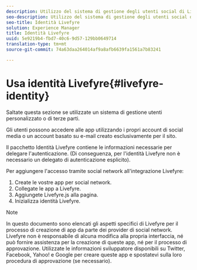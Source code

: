 ```yaml
---
description: Utilizzo del sistema di gestione degli utenti social di Livefyre.
seo-description: Utilizzo del sistema di gestione degli utenti social di Livefyre.
seo-title: Identità Livefyre
solution: Experience Manager
title: Identità Livefyre
uuid: 5e9219b4-fbd7-40c6-9d57-129bb0649714
translation-type: tm+mt
source-git-commit: 74a63daa264014af9a8afb6639fa1561a7b83241

---
```



# Usa identità Livefyre{#livefyre-identity}

Saltate questa sezione se utilizzate un sistema di gestione utenti personalizzato o di terze parti.

Gli utenti possono accedere alle app utilizzando i propri account di social media o un account basato su e-mail creato esclusivamente per il sito.

Il pacchetto Identità Livefyre contiene le informazioni necessarie per delegare l'autenticazione. (Di conseguenza, per l'identità Livefyre non è necessario un delegato di autenticazione esplicito).

Per aggiungere l'accesso tramite social network all'integrazione Livefyre:

1. Create le vostre app per social network.
1. Collegate le app a Livefyre.
1. Aggiungete Livefyre.js alla pagina.
1. Inizializza identità Livefyre.

>[!NOTE]
>
>In questo documento sono elencati gli aspetti specifici di Livefyre per il processo di creazione di app da parte dei provider di social network. Livefyre non è responsabile di alcuna modifica alla propria interfaccia, né può fornire assistenza per la creazione di queste app, né per il processo di approvazione. Utilizzate le informazioni sviluppatore disponibili su Twitter, Facebook, Yahoo! e Google per creare queste app e spostatevi sulla loro procedura di approvazione (se necessario).

